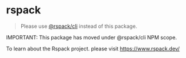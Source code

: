 # rspack

> Please use [@rspack/cli](https://www.npmjs.com/package/@rspack/cli) instead of this package.

IMPORTANT: This package has moved under @rspack/cli NPM scope.

To learn about the Rspack project. please visit https://www.rspack.dev/
